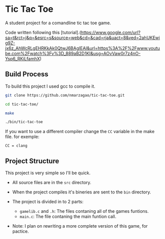 # Tic Tac Toe

A student project for a comandline tic tac toe game.

Code written following this [tutorial].(https://www.google.com/url?sa=t&rct=j&q=&esrc=s&source=web&cd=&cad=rja&uact=8&ved=2ahUKEwig9Z-jx6z_AhWcRLgEHRKkAk0QtwJ6BAgIEAI&url=https%3A%2F%2Fwww.youtube.com%2Fwatch%3Fv%3D_889aB2D1KI&usg=AOvVaw0r7z4nO-Ysp6_RKiLfamhX)

## Build Process
To build this project I used gcc to compile it.
```bash
git clone https://github.com/nmarzagao/tic-tac-toe.git

cd tic-tac-toe/

make 

./bin/tic-tac-toe
```

If you want to use a different compiler change the ```CC``` variable in the make file.
for exemple:
```make
CC = clang
```

## Project Structure
This project is very simple so I'll be quick.
- All source files are in the ```src``` directory.
- When the project compiles it's bineries are sent to the ```bin``` directory.
- The project is divided in to 2 parts:
    - ```gamelib.c``` and ```.h```: The files contaning all of the games funtions.
    - ```main.c```: The file contaning the main funtion call.

- Note: I plan on rewriting a more complete version of this game, for pactice.